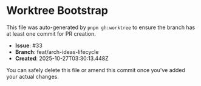 # Worktree Bootstrap

This file was auto-generated by `pnpm gh:worktree` to ensure the branch has at least one commit for PR creation.

- **Issue**: #33
- **Branch**: feat/arch-ideas-lifecycle
- **Created**: 2025-10-27T03:30:13.448Z

You can safely delete this file or amend this commit once you've added your actual changes.
